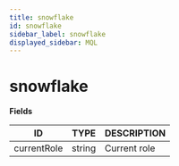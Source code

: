 ```yaml
---
title: snowflake
id: snowflake
sidebar_label: snowflake
displayed_sidebar: MQL
---
```


# snowflake

**Fields**

| ID          | TYPE   | DESCRIPTION  |
| ----------- | ------ | ------------ |
| currentRole | string | Current role |
